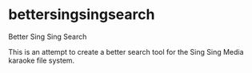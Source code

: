 # bettersingsingsearch
Better Sing Sing Search

This is an attempt to create a better search tool for the Sing Sing Media karaoke file system.
